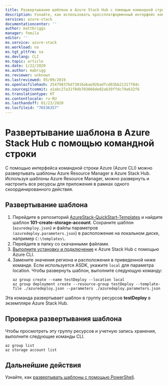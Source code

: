 ```yaml
---
title: Развертывание шаблона в Azure Stack Hub с помощью командной строки | Документация Майкрософт
description: Узнайте, как использовать кроссплатформенный интерфейс командной строки Azure для развертывания шаблонов в Azure Stack Hub.
services: azure-stack
documentationcenter: ''
author: mattbriggs
manager: femila
editor: ''
ms.service: azure-stack
ms.workload: na
ms.tgt_pltfrm: na
ms.devlang: CLI
ms.topic: article
ms.date: 1/22/2020
ms.author: mabrigg
ms.reviewer: unknown
ms.lastreviewed: 05/09/2019
ms.openlocfilehash: 25479837bd73816abae92badfcd03bb21317f84c
ms.sourcegitcommit: a1abc27a31f04b703666de02ab39ffdc79a632f6
ms.translationtype: HT
ms.contentlocale: ru-RU
ms.lasthandoff: 01/23/2020
ms.locfileid: "76536357"
---
```

# <a name="deploy-a-template-with-the-command-line-in-azure-stack-hub"></a>Развертывание шаблона в Azure Stack Hub с помощью командной строки

С помощью интерфейса командной строки Azure (Azure CLI) можно развертывать шаблоны Azure Resource Manager в Azure Stack Hub. Используя шаблоны Azure Resource Manager, можно развернуть и настроить все ресурсы для приложения в рамках одного скоординированного действия.

## <a name="deploy-template"></a>Развертывание шаблона

1. Перейдите в репозиторий [AzureStack-QuickStart-Templates](https://aka.ms/AzureStackGitHub) и найдите шаблон **101-create-storage-account**. Сохраните шаблон (`azuredeploy.json`) и файлы параметров `(azuredeploy.parameters.json`) в расположение на локальном диске, например `C:\templates\`.
2. Перейдите в папку со скачанными файлами. 
3. [Выполните установку и подключение](azure-stack-version-profiles-azurecli2.md) к Azure Stack Hub с помощью Azure CLI.
4. Замените значения региона и расположения в приведенной ниже команде. Если используется ASDK, укажите `local` для параметра location. Чтобы развернуть шаблон, выполните следующую команду:
    ```azurecli
    az group create --name testDeploy --location local
    az group deployment create --resource-group testDeploy --template-file ./azuredeploy.json --parameters ./azuredeploy.parameters.json
    ```

Эта команда развертывает шаблон в группу ресурсов **testDeploy** в экземпляре Azure Stack Hub.

## <a name="validate-template-deployment"></a>Проверка развертывания шаблона

Чтобы просмотреть эту группу ресурсов и учетную запись хранения, выполните следующие команды CLI.

```azurecli
az group list
az storage account list
```

## <a name="next-steps"></a>Дальнейшие действия

Узнайте, как [развертывать шаблоны с помощью PowerShell](azure-stack-deploy-template-powershell.md).

